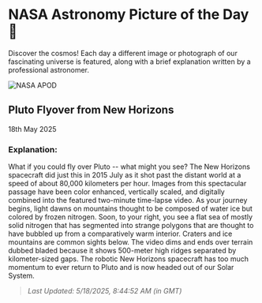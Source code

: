 
  # NASA Astronomy Picture of the Day 🌌

  Discover the cosmos! Each day a different image or photograph of our fascinating universe is featured, along with a brief explanation written by a professional astronomer.

![NASA APOD](undefined)

## Pluto Flyover from New Horizons

18th May 2025

### Explanation: 

What if you could fly over Pluto -- what might you see? The New Horizons spacecraft did just this in 2015 July as it shot past the distant world at a speed of about 80,000 kilometers per hour. Images from this spectacular passage have been color enhanced, vertically scaled, and digitally combined into the featured two-minute time-lapse video. As your journey begins, light dawns on mountains thought to be composed of water ice but colored by frozen nitrogen.  Soon, to your right, you see a flat sea of mostly solid nitrogen that has segmented into strange polygons that are thought to have bubbled up from a comparatively warm interior.  Craters and ice mountains are common sights below. The video dims and ends over terrain dubbed bladed because it shows 500-meter high ridges separated by kilometer-sized gaps.  The robotic New Horizons spacecraft has too much momentum to ever return to Pluto and is now headed out of our Solar System.

> _Last Updated: 5/18/2025, 8:44:52 AM (in GMT)_
